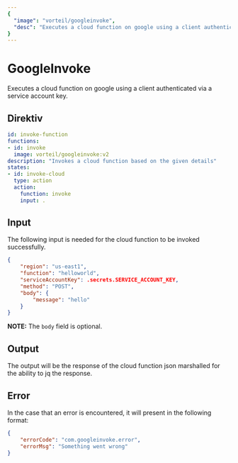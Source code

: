 ```yaml
---
{
  "image": "vorteil/googleinvoke",
  "desc": "Executes a cloud function on google using a client authenticated via a service account key."
}
---
```


# GoogleInvoke

Executes a cloud function on google using a client authenticated via a service account key.

## Direktiv

```yaml
id: invoke-function
functions:
- id: invoke
  image: vorteil/googleinvoke:v2
description: "Invokes a cloud function based on the given details"
states:
- id: invoke-cloud
  type: action
  action:
    function: invoke
    input: .
```

## Input

The following input is needed for the cloud function to be invoked successfully.

```json
{
    "region": "us-east1",
    "function": "helloworld",
    "serviceAccountKey": .secrets.SERVICE_ACCOUNT_KEY,
    "method": "POST",
    "body": {
        "message": "hello"
    }
}
```

**NOTE:** The `body` field is optional.

## Output

The output will be the response of the cloud function json marshalled for the ability to jq the response.

## Error

In the case that an error is encountered, it will present in the following format:

```json
{
    "errorCode": "com.googleinvoke.error",
    "errorMsg": "Something went wrong"
}
```